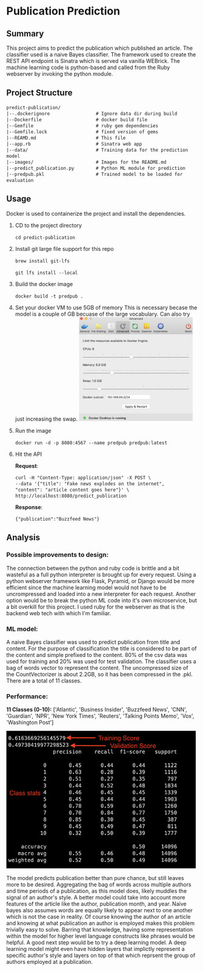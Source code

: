 # Publication Prediction
## Summary
This project aims to predict the publication which published an article.  The classifier used is a naive Bayes classifier.  The framework used to create the REST API endpoint is Sinatra which is served via vanilla WEBrick.  The machine learning code is python-based and called from the Ruby webserver by invoking the python module.

## Project Structure
```
predict-publication/
|--.dockerignore	             # Ignore data dir during build
|--Dockerfile                    # docker build file
|--Gemfile						 # ruby gem dependencies
|--Gemfile.lock					 # fixed version of gems
|--REAMD.md						 # This file
|--app.rb						 # Sinatra web app
|--data/						 # Training data for the prediction model
|--images/					 	 # Images for the README.md
|--predict_publication.py		 # Python ML module for prediction
|--predpub.pkl					 # Trained model to be loaded for evaluation
```

## Usage
Docker is used to containerize the project and install the dependencies.

1. CD to the project directory

	`cd predict-publication`

2. Install git large file support for this repo

	`brew install git-lfs`
	
	`git lfs install --local`

2. Build the docker image

	`docker build -t predpub .`
	
3. Set your docker VM to use 5GB of memory
   This is necessary becase the model is a couple of GB
    becuase of the large vocabulary.  Can also try just increasing the swap.
   	<img src='images/dockerprefs.png' width="300">
   

4. Run the image
 	
 	`docker run -d -p 8080:4567 --name predpub predpub:latest`

5. Hit the API

	__Request__:
	
	```
	curl -H "Content-Type: application/json" -X POST \
	--data '{"title": "Fake news explodes on the internet",
	"content": "article content goes here"}' \
	http://localhost:8080/predict_publication
	```
	__Response__:
	
	```
	{"publication":"Buzzfeed News"}
	```
	
## Analysis
### Possible improvements to design: 
The connection between the python and ruby code is brittle and a bit wasteful as a full python interpreter is brought up for every request.  Using a python webserver framework like Flask, Pyramid, or Django would be more efficient since the machine learning model would not have to be uncrompressed and loaded into a new interpreter for each request.  Another option would be to break the python ML code into it's own microservice, but a bit overkill for this project.  I used ruby for the webserver as that is the backend web tech with which I'm familiar.

### ML model:
A naive Bayes classifier was used to predict publication from title and content.  For the purpose of classification the title is considered to be part of the content and simple prefixed to the content.  80% of the csv data was used for training and 20% was used for test validation.  The classifier uses a bag of words vector to represent the content.  The uncompressed size of the CountVectorizer is about 2.2GB, so it has been compressed in the .pkl.  There are a total of 11 classes.
### Performance:
__11 Classes (0-10):__ ['Atlantic', 'Business Insider', 'Buzzfeed News', 'CNN', 'Guardian', 'NPR', 'New York Times', 'Reuters', 'Talking Points Memo', 'Vox', 'Washington Post']

<img src="images/stats.png" width="500">

The model predicts publication better than pure chance, but still leaves more to be desired.  Aggregating the bag of words across multiple authors and time periods of a publication, as this model does, likely muddles the signal of an author's style.  A better model could take into account more features of the article like the author, publication month, and year.  Naive bayes also assumes words are equally likely to appear next to one another which is not the case in reality.  Of course knowing the author of an article and knowing at what publication an author is employed makes this problem trivially easy to solve.  Barring that knowledge, having some representation within the model for higher level language constructs like phrases would be helpful.  A good next step would be to try a deep learning model.  A deep learning model might even have hidden layers that implictly represent a specific author's style and layers on top of that which reprsent the group of authors employed at a publication.